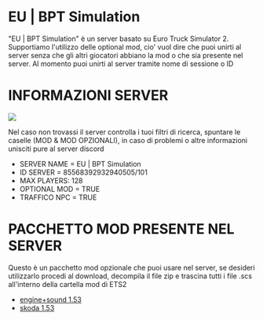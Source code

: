 # EU | BPT Simulation

"EU | BPT Simulation" è un server basato su Euro Truck Simulator 2.
Supportiamo l'utilizzo delle optional mod, cio' vuol dire che puoi unirti al server senza che gli altri giocatori abbiano la mod o che sia presente nel server.
Al momento puoi unirti al server tramite nome di sessione o ID

# INFORMAZIONI SERVER
[![](https://widgets.gamemonitoring.net/servers/6610522/560x95.png)](https://gamemonitoring.net/servers/6610522)

Nel caso non trovassi il server controlla i tuoi filtri di ricerca, spuntare le caselle (MOD & MOD OPZIONALI), in caso di problemi o altre informazioni unisciti pure al server discord
- SERVER NAME = EU | BPT Simulation
- ID SERVER = 85568392932940505/101
- MAX PLAYERS: 128
- OPTIONAL MOD = TRUE
- TRAFFICO NPC = TRUE

# PACCHETTO MOD PRESENTE NEL SERVER
Questo è un pacchetto mod opzionale che puoi usare nel server, se desideri utilizzarlo procedi al download, decompila il file zip e trascina tutti i file .scs all'interno della cartella mod di ETS2

- <left> [engine+sound 1.53](https://github.com/bitpredator/bptdevelopment/releases/download/1.0.0/engine+sound.scs)</left>
- <left> [skoda 1.53](https://github.com/bitpredator/bptdevelopment/releases/download/1.0.0/skoda.scs)</left>